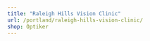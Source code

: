 ```yaml
---
title: "Raleigh Hills Vision Clinic"
url: /portland/raleigh-hills-vision-clinic/
shop: Optiker
---
```

